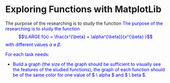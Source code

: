 # Exploring Functions with MatplotLib
The purpose of the researching is to study the function
<font color='blue'>
The purpose of the researching is to study the function
$$\LARGE f(x) = \frac{x^{\beta} + \alpha^{\beta}}{x^{\beta} }$$
with different values $\alpha$ и $\beta$.

For each task needs:

- Build a graph (the size of the graph should be sufficient to visually see the features of the studied functions), the graph of each function should be of the same color for one value of $ \ alpha $ and $ \ beta $.</font>
